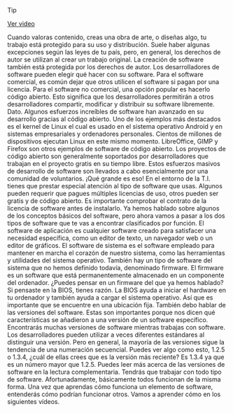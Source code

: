 > [!TIP]  
> [Ver video](https://youtu.be/l_Y-8KdP-9g)

Cuando valoras contenido, creas una obra de arte, o diseñas algo, tu trabajo está
protegido para su uso y distribución. Suele haber algunas excepciones
según las leyes de tu país, pero, en general, los derechos de autor se utilizan al crear un trabajo original. La creación de software también
está protegida por los derechos de autor. Los desarrolladores de software
pueden elegir qué hacer con su software. Para el software comercial, es común
dejar que otros utilicen el software si pagan por una licencia. Para el software no comercial, una
opción popular es hacerlo código abierto. Esto significa que los desarrolladores
permitirán a otros desarrolladores compartir, modificar y distribuir su software libremente. Dato. Algunos esfuerzos increíbles de software han avanzado en su desarrollo gracias al código abierto. Uno de los ejemplos más destacados
es el kernel de Linux el cual es usado en el sistema operativo Android y en
sistemas empresariales y ordenadores personales. Cientos de millones de dispositivos ejecutan
Linux en este mismo momento. LibreOffice, GIMP y Firefox son otros ejemplos de software de código abierto. Los proyectos de código abierto
son generalmente soportados por desarrolladores que trabajan en
el proyecto gratis en su tiempo libre. Estos esfuerzos masivos de desarrollo de software son llevados a cabo esencialmente por una comunidad de voluntarios. ¡Qué grande es eso! En el entorno de la T.I. tienes que prestar
especial atención al tipo de software que usas. Algunos pueden requerir que pagues múltiples licencias de uso, otros pueden ser gratis y de código abierto. Es importante comprobar el contrato
de la licencia de software antes de instalarlo. Ya hemos hablado sobre algunos
de los conceptos básicos del software, pero ahora vamos a pasar a los dos tipos de software que te vas a encontrar clasificados por función. El software de aplicación es cualquier software
creado para satisfacer una necesidad específica, como un editor de texto, un navegador web o un editor de gráficos. El software de sistema es el software empleado
para mantener en marcha el corazón de nuestro sistema, como las herramientas y utilidades del sistema operativo. También hay un tipo de software del sistema que
no hemos definido todavía, denominado firmware. El firmware es un software que está permanentemente
almacenado en un componente del ordenador. ¿Puedes pensar en un firmware del que ya hemos hablado? Si pensaste en la BIOS, tienes razón. La BIOS ayuda a iniciar el hardware en tu ordenador y también ayuda a cargar el sistema operativo. Así que es importante que se
encuentre en una ubicación fija. También debo hablar de las versiones del software. Estas son importantes porque nos dicen qué características se añadieron
a una versión de un software específico. Encontrarás muchas versiones de
software mientras trabajas con software. Los desarrolladores pueden utilizar a veces
diferentes estándares al distinguir una versión. Pero en general, la mayoría de las versiones
sigue la tendencia de una numeración secuencial. Puedes ver algo como esto, 1.2.5 o 1.3.4, ¿cuál de ellas
crees que es la versión más reciente? Es 1.3.4 ya que es un número mayor que 1.2.5. Puedes leer más acerca de las versiones
de software en la lectura complementaria. Tendrás que trabajar con todo tipo de software. Afortunadamente, básicamente
todos funcionan de la misma forma. Una vez que aprendas cómo funciona un elemento de software, entenderás cómo podrían funcionar otros. Vamos a aprender cómo en los siguientes vídeos.